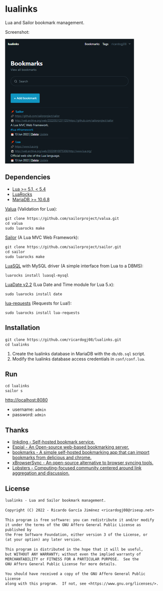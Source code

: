 # lualinks

Lua and Sailor bookmark management.

Screenshot:

![Screenshot](/screenshot.png?raw=true "Screenshot")

## Dependencies

* [Lua >= 5.1, < 5.4](https://www.lua.org/home.html)
* [LuaRocks](https://luarocks.org/)
* [MariaDB >= 10.6.8](https://mariadb.org/)

[Valua](https://github.com/sailorproject/valua) (Validation for Lua):

    git clone https://github.com/sailorproject/valua.git
    cd valua
    sudo luarocks make

[Sailor](https://github.com/sailorproject/sailor) (A Lua MVC Web Framework):

    git clone https://github.com/sailorproject/sailor.git
    cd sailor
    sudo luarocks make

[LuaSQL](https://github.com/keplerproject/luasql) with MySQL driver (A simple interface from Lua to a DBMS):

    luarocks install luasql-mysql

[LuaDate v2.2](https://github.com/Tieske/date) (Lua Date and Time module for Lua 5.x):

    sudo luarocks install date

[lua-requests](https://github.com/JakobGreen/lua-requests) (Requests for Lua!):

    sudo luarocks install lua-requests

## Installation

    git clone https://github.com/ricardogj08/lualinks.git
    cd lualinks

1. Create the lualinks database in MariaDB with the `db/db.sql` script.
2. Modify the lualinks database access credentials in `conf/conf.lua`.

## Run

    cd lualinks
    sailor s

<http://localhost:8080>

* username: `admin`
* password: `admin`

## Thanks

* [linkding - Self-hosted bookmark service.](https://github.com/sissbruecker/linkding)
* [Espial - An Open-source web-based bookmarking server.](https://github.com/jonschoning/espial)
* [bookmarks - A simple self-hosted bookmarking app that can import bookmarks from delicious and chrome.](https://github.com/dyu/bookmarks)
* [xBrowserSync - An open-source alternative to browser syncing tools.](https://www.xbrowsersync.org/)
* [Lobsters - Computing-focused community centered around link aggregation and discussion.](https://github.com/lobsters/lobsters)

## License

    lualinks - Lua and Sailor bookmark management.

    Copyright (C) 2022 - Ricardo García Jiménez <ricardogj08@riseup.net>

    This program is free software: you can redistribute it and/or modify
    it under the terms of the GNU Affero General Public License as published by
    the Free Software Foundation, either version 3 of the License, or
    (at your option) any later version.

    This program is distributed in the hope that it will be useful,
    but WITHOUT ANY WARRANTY; without even the implied warranty of
    MERCHANTABILITY or FITNESS FOR A PARTICULAR PURPOSE.  See the
    GNU Affero General Public License for more details.

    You should have received a copy of the GNU Affero General Public License
    along with this program.  If not, see <https://www.gnu.org/licenses/>.
